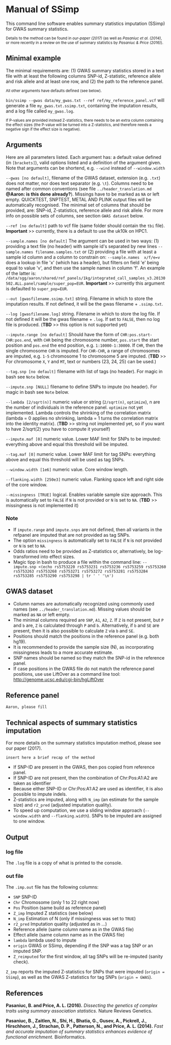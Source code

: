 [//]: ==================================
# Manual of SSimp
[//]: ==================================

This command line software enables summary statistics imputation (SSimp) for GWAS summary statistics. 

<sup>Details to the method can be found in *our-paper (2017)* (as well as *Pasaniuc et al. (2014)*, or more recently in a review on the use of summary statistics by *Pasaniuc & Price (2016)*). </sup>

	


## Minimal example
[//]: -------------------------------
The minimal requirements are: (1) GWAS summary statistics stored in a text file with at least the following columns SNP-id, Z-statistic, reference allele and risk allele and at least one row, and (2) the path to the reference panel. 

<sup>All other arguments have defaults defined (see below).</sup>

`bin/ssimp --gwas data/my_gwas.txt --ref ref/my_reference_panel.vcf` will generate a file `my_gwas.txt.ssimp.txt`, containing the imputation results, and a log file called `my_gwas.log`.

<sup>If P-values are provided instead Z-statistics, there needs to be an extra column containing the effect sizes (the P-value will be turned into a Z-statistics, and therefore needs a negative sign if the effect size is negative). </sup>
	

## Arguments
[//]: -------------------------------
Here are all parameters listed. Each argument has: a default value defined (in `[brackets]`), valid options listed and a definition of the argument given. Note that arguments can be shortend, e.g. `--wind` instead of `--window.width`

`--gwas [no default]`, filename of the GWAS dataset, extension (e.g. `.txt`) does not matter, nor does text separator (e.g. `\t`).  Columns need to be named after common conventions (see file `../header_translation.md` **@Aaron: is this done already?**). Missings have to be marked as `NA` or left empty. QUICKTEST, SNPTEST, METAL AND PLINK output files will be automatically recognised. The minimal set of columns that should be provided, are: SNP-id, Z-statistics, reference allele and risk allele. For more info on possible sets of columns, see section `GWAS dataset` below.

`--ref [no default]` path to vcf file (same folder should contain the `tbi` file). **Important** >> currently, there is a default to use the uk10k on HPC1.

`--sample.names [no default]`  The argument can be used in two ways: (1) providing a text file (no header) with sample id's separated by new lines `--sample.names filename.samples.txt` or (2) providing a file with at least a sample id column and a column to constrain on: `--sample.names  x/f/e=v` does a lookup in file 'x' (which has a header), but filters on field 'e' being equal to value 'v', and then
use the sample names in column 'f'. An example of the latter is: `/data/sgg/aaron/shared/ref_panels/1kg/integrated_call_samples_v3.20130502.ALL.panel/sample/super_pop=EUR`. **Important** >> currently this argument is defaulted to `super_pop=EUR`. 

`--out [gwasfilename.ssimp.txt]` string. Filename in which to store the imputation results. If not defined, it will be the gwas filename + `.ssimp.txt`. 

`--log [gwasfilename.log]` string. Filename in which to store the log file. If not defined it will be the gwas filename + `.log`. If set to `FALSE`, then no log file is produced. (**TBD** >> this option is not supported yet)

`--impute.range [no default]` Should have the form of `CHR:pos.start-CHR:pos.end`, with `CHR` being the chromosome number, `pos.start` the start position and `pos.end` the end position, e.g. `1:10000-1:30000`. If `CHR`, then the single chromosome `CHR` is imputed. For `CHR-CHR`, a range of chromosomes are imputed, e.g. `1-5` chromosome 1 to chromosome 5 are imputed. (**TBD** >> For chromosome `X`, `Y` and `MT`, text or numbers (23, 24, 25) can be used.)

`--tag.snp [no default]` filename with list of tags (no header). For magic in bash see `Note` below.

`--impute.snp [NULL]` filename to define SNPs to impute (no header). For magic in bash see `Note` below.

`--lambda [2/sqrt(n)]` numeric value or string (`2/sqrt(n)`, `optimize`), n are the number of individuals in the reference panel. `optimize` not yet implemented. Lambda controls the shrinking of the correlation matrix (lambda = 0 applies no shrinking, lambda = 1 turns the correlation matrix into the identity matrix). (**TBD** >> string not implemented yet, so if you want to have 2/sqrt(2) you have to compute it yourself)

`--impute.maf [0]` numeric value. Lower MAF limit for SNPs to be imputed: everything above and equal this threshold will be imputed.

`--tag.maf [0]` numeric value. Lower MAF limit for tag SNPs: everything above and equal this threshold will be used as tag SNPs. 

`--window.width [1e6]` numeric value. Core window length.

`--flanking.width [250e3]` numeric value. Flanking space left and right side of the core window.
		
`--missingness [TRUE]` logical. Enables variable sample size approach. This is automatically set to `FALSE` if `N` is not provided or `N` is set to `NA`. (**TBD** >> missingness is not implemented it)

### Note	
[//]: -------
- If `impute.range` and `impute.snps` are not defined, then all variants in the refpanel are imputed that are not provided as tag SNPs.
- The option `missingness` is automatically set to `FALSE` if `N` is not provided or `N` is set to `NA`.
- Odds ratios need to be provided as Z-statistics or, alternatively, be log-transformed into effect sizes.
- Magic tipp in bash to produce a file within the command line: `--impute.snp <(echo rs5753220 rs5753231 rs5753236 rs5753259 rs5753260 rs5753263 rs5753268 rs5753271 rs5753272 rs5753281 rs5753284 rs5753285 rs5753290 rs5753298 | tr ' ' '\n')`

## GWAS dataset
[//]: -------------------------------
- Column names are automatically recognized using commonly used names (see `../header_translation.md`). Missing values should be marked as `NA` or left empty. 
- The minimal columns required are `SNP`, `A1`, `A2`, `Z`. If `Z` is not present, but `P` and `b` are, `Z` is calculated through `P` and `b`. Alternatively, if `b` and `SE` are present, then it is also possible to calculate `Z` via `b` and `SE`. 
- Positions should match the positions in the reference panel (e.g. both hg19). 
- It is recommended to provide the sample size (N), as incorporating missingness leads to a more accurate estimate. 
- SNP names should be named so they match the SNP-id in the reference panel. 
- If case positions in the GWAS file do not match the reference panel positions, use use LiftOver as a command line tool: http://genome.ucsc.edu/cgi-bin/hgLiftOver

## Reference panel
[//]: -------------------------------
`Aaron, please fill`

## Technical aspects of summary statistics imputation
[//]: -------------------------------
For more details on the summary statistics imputation method, please see our paper (2017). 

`insert here a brief recap of the method`

- If SNP-ID are present in the GWAS, then pos copied from reference panel. 
- If SNP-ID are not present, then the combination of Chr:Pos:A1:A2 are taken as identifier
- Because either SNP-ID or Chr:Pos:A1:A2 are used as identifier, it is also possible to impute indels.
- Z-statistics are imputed, along with `N_imp` (an estimate for the sample size) and `r2_pred` (adjusted imputation quality).
- To speed up computation, we use a sliding window approach (`--window.width` and `--flanking.width`). SNPs to be imputed are assigned to one window.

## Output
[//]: -------------------------------

### log file
[//]: -------
The `.log` file is a copy of what is printed to the console. 

### out file
[//]: -------
The `.imp.out` file has the following columns:

- `SNP` SNP-ID
- `Chr` Chromosome (only 1 to 22 right now)
- `Pos` Position (same build as reference panel)
- `Z_imp` Imputed Z statistics (see below)
- `N_imp` Estimation of N (only if missingness was set to `TRUE`)
- `r2_pred` Imputation quality (adjusted as in ...)
- Reference allele (same column name as in the GWAS file)
- Effect allele (same column name as in the GWAS file)
- `lambda` lambda used to impute
- `origin` GWAS or SSimp, depending if the SNP was a tag SNP or an imputed SNP. 
- `Z_reimputed` for the first window, all tag SNPs will be re-imputed (sanity check).

`Z_imp` reports the imputed Z-statistics for SNPs that were imputed (`origin = SSimp`), as well as the GWAS Z-statistics for tag SNPs (`origin = GWAS`). 

## References
[//]: -------
**Pasaniuc, B. and Price, A. L. (2016).** *Dissecting the genetics of complex traits using summary association statistics.* Nature Reviews Genetics.

**Pasaniuc, B., Zaitlen, N., Shi, H., Bhatia, G., Gusev, A., Pickrell, J., Hirschhorn, J., Strachan, D. P., Patterson, N., and Price, A. L. (2014).** *Fast and accurate imputation of summary statistics enhances evidence of functional enrichment.* Bioinformatics.

